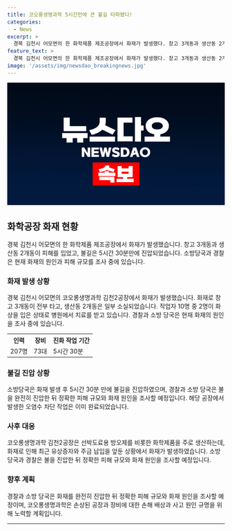 ```yaml
---
title: 코오롱생명과학 5시간만에 큰 불길 타파됐다!
categories:
  - News
excerpt: >
  경북 김천시 어모면의 한 화학제품 제조공장에서 화재가 발생했다. 창고 3개동과 생산동 2개동 일부가 타며 작업자 10명 중 2명이 화상을 입었고, 소방당국은 5시간30분 만에 불길을 잡았다. 해당 공장은 선박 도료용 방오제를 비롯한 화학제품을 생산하는데, 화재 원인과 피해 규모를 조사 중이다. 소방당국은 인력 207명과 장비 73대를 동원해 진화작업을 벌였으며, 환경과는 오염수 차단작업을 진행했다.
feature_text: >
  경북 김천시 어모면의 한 화학제품 제조공장에서 화재가 발생했다. 창고 3개동과 생산동 2개동 일부가 타며 작업자 10명 중 2명이 화상을 입었고, 소방당국은 5시간30분 만에 불길을 잡았다. 해당 공장은 선박 도료용 방오제를 비롯한 화학제품을 생산하는데, 화재 원인과 피해 규모를 조사 중이다. 소방당국은 인력 207명과 장비 73대를 동원해 진화작업을 벌였으며, 환경과는 오염수 차단작업을 진행했다.
image: '/assets/img/newsdao_breakingnews.jpg'
---
```


<p><img src="/assets/img/newsdao_breakingnews.jpg" alt="implanttips 속보" /></p>

<h2 data-ke-size="size26">화학공장 화재 현황</h2>

<p data-ke-size="size16">경북 김천시 어모면의 한 화학제품 제조공장에서 화재가 발생했습니다. 창고 3개동과 생산동 2개동이 피해를 입었고, 불길은 5시간 30분만에 진압되었습니다. 소방당국과 경찰은 현재 화재의 원인과 피해 규모를 조사 중에 있습니다. </p>

<h3>화재 발생 상황</h3>

<p data-ke-size="size16">경북 김천시 어모면의 코오롱생명과학 김천2공장에서 화재가 발생했습니다. 화재로 창고 3개동이 전부 타고, 생산동 2개동은 일부 소실되었습니다. 작업자 10명 중 2명이 화상을 입은 상태로 병원에서 치료를 받고 있습니다. 경찰과 소방 당국은 현재 화재의 원인을 조사 중에 있습니다.</p>

<table>
  <tr>
    <th>인력</th>
    <th>장비</th>
    <th>진화 작업 기간</th>
  </tr>
  <tr>
    <td>207명</td>
    <td>73대</td>
    <td>5시간 30분</td>
  </tr>
</table>

<h3>불길 진압 상황</h3>

<p data-ke-size="size16">소방당국은 화재 발생 후 5시간 30분 만에 불길을 진압하였으며, 경찰과 소방 당국은 불을 완전히 진압한 뒤 정확한 피해 규모와 화재 원인을 조사할 예정입니다. 해당 공장에서 발생한 오염수 차단 작업은 이미 완료되었습니다. </p>

<h3>사후 대응</h3>

<p data-ke-size="size16">코오롱생명과학 김천2공장은 선박도료용 방오제를 비롯한 화학제품을 주로 생산하는데, 화재로 인해 최근 유상증자와 주금 납입을 앞둔 상황에서 화재가 발생하였습니다. 소방당국과 경찰은 불을 진압한 뒤 정확한 피해 규모와 화재 원인을 조사할 예정입니다.</p>

<h3>향후 계획</h3>

<p data-ke-size="size16">경찰과 소방 당국은 화재를 완전히 진압한 뒤 정확한 피해 규모와 화재 원인을 조사할 예정이며, 코오롱생명과학은 손상된 공장과 장비에 대한 손해 배상과 사고 원인 규명을 위해 노력할 계획입니다.</p>

<hr>

